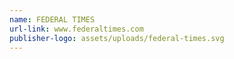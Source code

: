 ```yaml
---
name: FEDERAL TIMES
url-link: www.federaltimes.com
publisher-logo: assets/uploads/federal-times.svg
---
```

